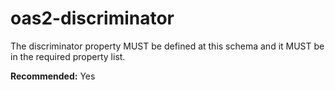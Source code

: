 # oas2-discriminator

The discriminator property MUST be defined at this schema and it MUST be in the required property list.

**Recommended:** Yes
